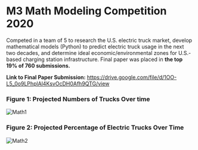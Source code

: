 # M3 Math Modeling Competition 2020
Competed in a team of 5 to research the U.S. electric truck market, develop mathematical models (Python) to predict electric truck usage in the next two decades, and determine ideal economic/environmental zones for U.S.-based charging station infrastructure. Final paper was placed in **the top 19% of 760 submissions.**

**Link to Final Paper Submission:** https://drive.google.com/file/d/1OO-L5_0o9LPhplAl4KsvOcDH0Afh9QTG/view
<p align = "center">
  
  ### Figure 1: Projected Numbers of Trucks Over time
  ![Math1](https://user-images.githubusercontent.com/54038104/102020098-08867780-3d45-11eb-861a-9dcfe18cd535.PNG)
  ### Figure 2: Projected Percentage of Electric Trucks Over Time
  ![Math2](https://user-images.githubusercontent.com/54038104/102020099-08867780-3d45-11eb-8fb5-d1a3921f5628.PNG)
  
<p>
